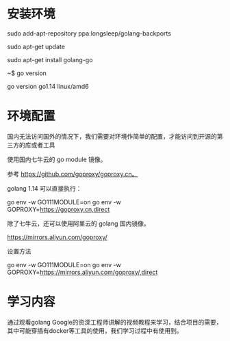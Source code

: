 # 安装环境

sudo add-apt-repository ppa:longsleep/golang-backports

sudo apt-get update

sudo apt-get install golang-go

~$ go version

go version go1.14 linux/amd6

# 环境配置

国内无法访问国外的情况下，我们需要对环境作简单的配置，才能访问到开源的第三方的库或者工具

使用国内七牛云的 go module 镜像。

参考 https://github.com/goproxy/goproxy.cn。

golang 1.14 可以直接执行：

go env -w GO111MODULE=on
go env -w GOPROXY=https://goproxy.cn,direct

除了七牛云，还可以使用阿里云的 golang 国内镜像。

https://mirrors.aliyun.com/goproxy/

设置方法

go env -w GO111MODULE=on
go env -w GOPROXY=https://mirrors.aliyun.com/goproxy/,direct


# 学习内容

通过观看golang Google的资深工程师讲解的视频教程来学习，结合项目的需要，其中可能穿插有docker等工具的使用，我们学习过程中有使用到。